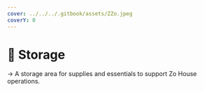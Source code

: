 ```yaml
---
cover: ../../../.gitbook/assets/ZZo.jpeg
coverY: 0
---
```


# 📍 Storage

→ A storage area for supplies and essentials to support Zo House operations.
